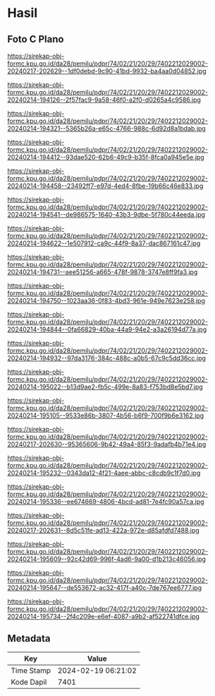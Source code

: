 # Hasil

## Foto C Plano

https://sirekap-obj-formc.kpu.go.id/da28/pemilu/pdpr/74/02/21/20/29/7402212029002-20240217-202629--1df0debd-9c90-41bd-9932-ba4aa0d04852.jpg

https://sirekap-obj-formc.kpu.go.id/da28/pemilu/pdpr/74/02/21/20/29/7402212029002-20240214-194126--2f57fac9-9a58-46f0-a2f0-d0265a4c9586.jpg

https://sirekap-obj-formc.kpu.go.id/da28/pemilu/pdpr/74/02/21/20/29/7402212029002-20240214-194321--5365b26a-e65c-4766-988c-6d92d8a1bdab.jpg

https://sirekap-obj-formc.kpu.go.id/da28/pemilu/pdpr/74/02/21/20/29/7402212029002-20240214-194412--93dae520-62b6-49c9-b35f-8fca0a945e5e.jpg

https://sirekap-obj-formc.kpu.go.id/da28/pemilu/pdpr/74/02/21/20/29/7402212029002-20240214-194458--23492ff7-e97d-4ed4-8fbe-19b66c46e833.jpg

https://sirekap-obj-formc.kpu.go.id/da28/pemilu/pdpr/74/02/21/20/29/7402212029002-20240214-194541--de986575-1640-43b3-9dbe-5f780c44eeda.jpg

https://sirekap-obj-formc.kpu.go.id/da28/pemilu/pdpr/74/02/21/20/29/7402212029002-20240214-194622--1e507912-ca9c-44f9-8a37-dac867161c47.jpg

https://sirekap-obj-formc.kpu.go.id/da28/pemilu/pdpr/74/02/21/20/29/7402212029002-20240214-194731--aee51256-a665-478f-9878-3747e8ff9fa3.jpg

https://sirekap-obj-formc.kpu.go.id/da28/pemilu/pdpr/74/02/21/20/29/7402212029002-20240214-194750--1023aa36-0f83-4bd3-961e-949e7623e258.jpg

https://sirekap-obj-formc.kpu.go.id/da28/pemilu/pdpr/74/02/21/20/29/7402212029002-20240214-194844--0fa66829-40ba-44a9-94e2-a3a26194d77a.jpg

https://sirekap-obj-formc.kpu.go.id/da28/pemilu/pdpr/74/02/21/20/29/7402212029002-20240214-194932--97da3176-384c-488c-a0b5-67c9c5dd36cc.jpg

https://sirekap-obj-formc.kpu.go.id/da28/pemilu/pdpr/74/02/21/20/29/7402212029002-20240214-195022--b13d9ae2-fb5c-499e-8a83-f753bd8e5bd7.jpg

https://sirekap-obj-formc.kpu.go.id/da28/pemilu/pdpr/74/02/21/20/29/7402212029002-20240214-195105--9533e86b-3807-4b56-b6f9-700f9b6e3162.jpg

https://sirekap-obj-formc.kpu.go.id/da28/pemilu/pdpr/74/02/21/20/29/7402212029002-20240217-202630--95365606-9b42-49a4-85f3-9adafb4b71e4.jpg

https://sirekap-obj-formc.kpu.go.id/da28/pemilu/pdpr/74/02/21/20/29/7402212029002-20240214-195232--0343da12-4f21-4aee-abbc-c8cdb9c1f7d0.jpg

https://sirekap-obj-formc.kpu.go.id/da28/pemilu/pdpr/74/02/21/20/29/7402212029002-20240214-195336--ee674669-4806-4bcd-ad81-7e4fc90a57ca.jpg

https://sirekap-obj-formc.kpu.go.id/da28/pemilu/pdpr/74/02/21/20/29/7402212029002-20240217-202631--8d5c51fe-ad13-422a-972e-d85afdfd7488.jpg

https://sirekap-obj-formc.kpu.go.id/da28/pemilu/pdpr/74/02/21/20/29/7402212029002-20240214-195609--92c42d69-996f-4ad6-9a00-d1b213c46056.jpg

https://sirekap-obj-formc.kpu.go.id/da28/pemilu/pdpr/74/02/21/20/29/7402212029002-20240214-195647--de553672-ac32-417f-a40c-7de767ee6777.jpg

https://sirekap-obj-formc.kpu.go.id/da28/pemilu/pdpr/74/02/21/20/29/7402212029002-20240214-195734--2f4c209e-e6ef-4087-a9b2-af522741dfce.jpg


## Metadata

| Key        | Value               |
| ---------- | ------------------- |
| Time Stamp | 2024-02-19 06:21:02 |
| Kode Dapil | 7401                |



